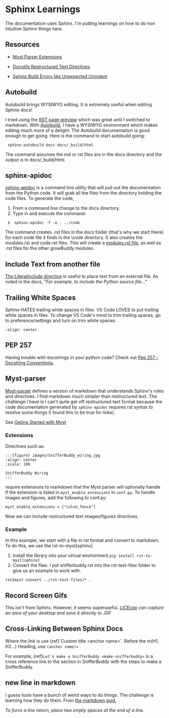 
# Sphinx Learnings

The documentation uses Sphinx.  I'm putting learnings on how to do non intuitive Sphinx things here.

## Resources

* [Myst Parser Extensions](https://myst-parser.readthedocs.io/en/latest/syntax/optional.html#images)

* [Docutils Restructured Text Directives](https://docutils.sourceforge.io/docs/ref/rst/directives.html)

* [Sphinx Build Errors like Unexpected Unindent](https://www.tarantool.io/en/doc/latest/contributing/docs/sphinx-warnings/)

## Autobuild
Autobuild brings WYSIWYG editing.  It is extremely useful when editing Sphinx docs!

I tried using the [RST page preview](https://marketplace.visualstudio.com/items?itemName=lextudio.restructuredtext) which was great until I switched to markdown.  With [Autobuild](https://github.com/executablebooks/sphinx-autobuild), I have a WYSIWYG environment which makes editing much more of a delight.  The Autobuild documentation is good enough to get going.  Here is the command to start autobuild going:
```console
 sphinx-autobuild docs docs/_build/html
```

The command assumes the md or rst files are in the docs directory and the output is in docs/_build/html.

## sphinx-apidoc
[sphinx-apidoc](https://www.sphinx-doc.org/en/master/man/sphinx-apidoc.html) is a command line utility that will pull out the documentation from the Python code.  It will grab all the files from the directory holding the code files.  To generate the code,
1. From a command line change to the docs directory.
2. Type in and execute the command:
```console
 $  sphinx-apidoc -f -o . ../code
```
The command creates .rst files in the docs folder (that's why we start there) for each code file it finds in the \code directory.  It also creates the modules.rst and code.rst files.
This will create a [modules.rst file](modules.rst), as well as .rst files for the other growBuddy modules.

## Include Text from another file
[The LiteralInclude directive](https://www.sphinx-doc.org/en/master/usage/restructuredtext/directives.html#directive-literalinclude) is useful to place text from an external file.  As noted in the docs, "_For example, to include the Python source file..._"

## Trailing White Spaces
Sphinx HATES trailing white spaces in files.  VS Code LOVES to put trailing white spaces in files.  To change VS Code's mind to trim trailing spaces, go to preference/settings and turn on trim white spaces:

```{image} https://i.stack.imgur.com/hZrUY.png
:align: center
```

## PEP 257
Having trouble with docstrings in your python code?  Check out [Pep 257 - Docstring Conventions](https://peps.python.org/pep-0257/#multi-line-docstrings).


## Myst-parser

[Myst-parser](https://myst-parser.readthedocs.io/en/latest/) defines a version of markdown that understands Sphinx's roles and directives.  I find markdown much simpler than restructured text.  The challenge I have is I can't quite get off restructured text format because the code documentation generated by `sphinx-apidoc` requires rst syntax to resolve some things (I found this to be true for links).

See [Geting Started with Myst](https://myst-parser.readthedocs.io/en/latest/intro.html)

### Extensions
Directives such as:
```
:::{figure} images/SnifferBuddy_wiring.jpg
:align: center
:scale: 100

SnifferBuddy Wiring
:::
```
require extensions to markdown that the Myst parser will optionally handle if the extension is listed in `myst_enable_extensions` in `conf.py`.  To handle images and figures, add the following to conf.py:
```
myst_enable_extensions = ["colon_fence"]
```
Now we can include restructured text images/figures directives.

### Example
In this example, we start with a file in rst format and convert to markdown.  To do this, we use the rst-to-myst[sphinx]
1. Install the library into your virtual environment `pip install rst-to-myst[sphinx]`
2. Convert the files.  I put snifferbuddy.rst into the rst-test-files folder to give us an example to work with.
```
rst2myst convert ../rst-test-files/* .
```
## Record Screen Gifs
This isn't from Sphinx.  However, it seems superuseful. _[LICEcap](https://www.cockos.com/licecap/) can capture an area of your desktop and save it directly to .GIF_
## Cross-Linking Between Sphinx Docs

Where the link is use \{ref\}\`Custom title \<anchor name\>\`.  Before the m(H1, H2...) Heading, use `(anchor name)=` .

For example, {ref}`Let's make a SnifferBuddy <make-snifferbuddy>` is a cross reference link to the section in SnifferBuddy with the steps to make a SnifferBuddy.

## new line in markdown
I guess tools have a bunch of weird ways to do things.  The challenge is learning how they do them. From [the markdown guid](https://markdown-guide.readthedocs.io/en/latest/basics.html#line-return),

_To force a line return, place two empty spaces at the end of a line._


